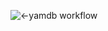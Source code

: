 ![<-yamdb workflow](https://github.com/iffilippov/foodgram-project-react/actions/workflows/yamdb_workflow.yml/badge.svg)